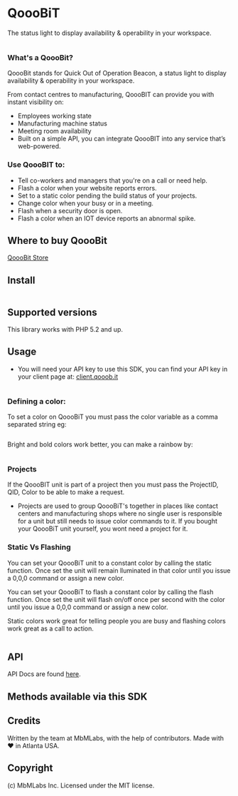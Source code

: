 QoooBiT
======

The status light to display availability & operability in your workspace.
```php
```

### What's a QoooBit?
QoooBit stands for Quick Out of Operation Beacon, a status light to display availability & operability in your workspace.

From contact centres to manufacturing, QoooBIT can provide you with instant visibility on:

 - Employees working state
 - Manufacturing machine status
 - Meeting room availability
 - Built on a simple API, you can integrate QoooBIT into any service that’s web-powered.

### Use QoooBIT to:
 - Tell co-workers and managers that you're on a call or need help.
 - Flash a color when your website reports errors.
 - Set to a static color pending the build status of your projects.
 - Change color when your busy or in a meeting.
 - Flash when a security door is open.
 - Flash a color when an IOT device reports an abnormal spike.

Where to buy QoooBit
-------
[QoooBit Store](https://store.mbmlabs.com/collections/frontpage/products/qooobit-quick-out-of-operation-beacon?source=npm)

Install
-------

```php
```

Supported versions
-------

This library works with PHP 5.2 and up.

Usage
-----
- You will need your API key to use this SDK, you can find your API key in your client page at: [client.qooob.it](https://client.qooob.it)

```php
```

### Defining a color:
To set a color on QoooBiT you must pass the color variable as a comma separated string eg: 
```php
```

Bright and bold colors work better, you can make a rainbow by: 
```php
```

### Projects

If the QoooBIT unit is part of a project then you must pass the ProjectID, QID, Color to be able to make a request.
- Projects are used to group QoooBiT's together in places like contact centers and manufacturing shops where no single user is responsible for a unit but still needs to issue color commands to it. If you bought your QoooBiT unit yourself, you wont need a project for it.

### Static Vs Flashing

You can set your QoooBiT unit to a constant color by calling the static function. Once set the unit will remain  lluminated in that color until you issue a 0,0,0 command or assign a new color.

You can set your QoooBiT to flash a constant color by calling the flash function. Once set the unit will flash on/off once per second with the color until you issue a 0,0,0 command or assign a new color.

Static colors work great for telling people you are busy and flashing colors work great as a call to action. 

```php
```

API
-----

API Docs are found [here](https://www.qooob.it/docs).

Methods available via this SDK
-----


Credits
-------

Written by the team at MbMLabs, with the help of contributors.
Made with ❤ in Atlanta USA.

Copyright
---------

(c) MbMLabs Inc. Licensed under the MIT license.
